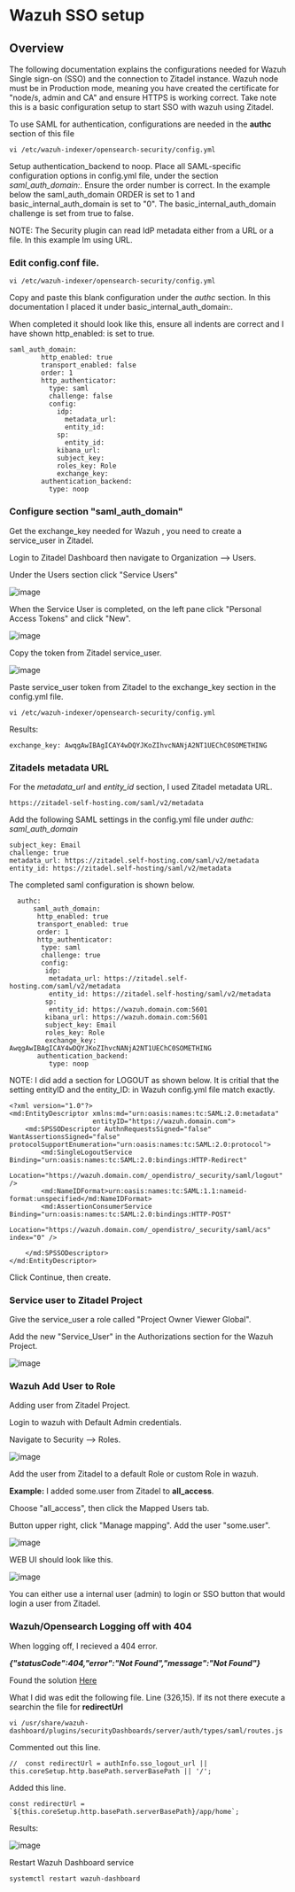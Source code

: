 # Wazuh SSO setup

## Overview

The following documentation explains the configurations needed for Wazuh Single sign-on (SSO) and the connection to Zitadel instance. 
Wazuh node must be in Production mode, meaning you have created the certificate for "node/s, admin and CA" and ensure HTTPS is working correct. 
Take note this is a basic configuration setup to start SSO with wazuh using Zitadel.

To use SAML for authentication, configurations are needed in the **authc** section of this file 

```
vi /etc/wazuh-indexer/opensearch-security/config.yml
```

Setup authentication_backend to noop. Place all SAML-specific configuration options in config.yml file, under the section *saml_auth_domain:*. Ensure the order number is correct. In the example below the saml_auth_domain ORDER is set to 1 and basic_internal_auth_domain is set to "0". The  basic_internal_auth_domain challenge is set from true to false.


NOTE: The Security plugin can read IdP metadata either from a URL or a file. In this example Im using URL.

### Edit config.conf file.

```
vi /etc/wazuh-indexer/opensearch-security/config.yml
```
Copy and paste this blank configuration under the *authc* section. In this documentation I placed it under basic_internal_auth_domain:.

When completed it should look like this, ensure all indents are correct and I have shown http_enabled: is set to true. 

```
saml_auth_domain:
        http_enabled: true
        transport_enabled: false
        order: 1
        http_authenticator:
          type: saml
          challenge: false
          config:
            idp:
              metadata_url: 
              entity_id: 
            sp:
              entity_id: 
            kibana_url: 
            subject_key: 
            roles_key: Role
            exchange_key:             
        authentication_backend:
          type: noop
```
### Configure section "saml_auth_domain"

Get the exchange_key needed for Wazuh , you need to create a service_user in Zitadel.

Login to Zitadel Dashboard then navigate to Organization --> Users.

Under the Users section click "Service Users"

![image](https://github.com/HungryHowies/Zitadel-with-Opensearch-SSO/assets/22652276/a37115d0-784c-429d-a0ea-3b522fc412a2)


 When the Service User is completed, on the left pane click "Personal Access Tokens" and click "New".
 
![image](https://github.com/HungryHowies/Wazuh-and-Zitadel-Setup/assets/22652276/eb5929f3-0152-4f22-b046-b791886dfa0d)


Copy the token from Zitadel service_user.

![image](https://github.com/HungryHowies/Zitadel-with-Opensearch-SSO/assets/22652276/afaed1f4-f08e-4357-b695-d8b37e3603ed)

Paste service_user token from Zitadel to the exchange_key section in the config.yml file.

```
vi /etc/wazuh-indexer/opensearch-security/config.yml
```
Results:

```
exchange_key: AwqgAwIBAgICAY4wDQYJKoZIhvcNANjA2NT1UEChC0SOMETHING
```


### Zitadels metadata URL

For the *metadata_url* and *entity_id* section, I used Zitadel metadata URL.

```
https://zitadel-self-hosting.com/saml/v2/metadata
```

Add the following SAML settings in the config.yml file under *authc: saml_auth_domain*

```
subject_key: Email
challenge: true
metadata_url: https://zitadel.self-hosting.com/saml/v2/metadata
entity_id: https://zitadel.self-hosting/saml/v2/metadata
```

The completed saml configuration is shown below.

```
  authc:
      saml_auth_domain:
       http_enabled: true
       transport_enabled: true
       order: 1
       http_authenticator:
        type: saml
        challenge: true
        config:
         idp:
          metadata_url: https://zitadel.self-hosting.com/saml/v2/metadata
          entity_id: https://zitadel.self-hosting/saml/v2/metadata
         sp:
          entity_id: https://wazuh.domain.com:5601
         kibana_url: https://wazuh.domain.com:5601
         subject_key: Email
         roles_key: Role
         exchange_key: AwqgAwIBAgICAY4wDQYJKoZIhvcNANjA2NT1UEChC0SOMETHING
       authentication_backend:
          type: noop
  ```



NOTE: I did add a section for LOGOUT as shown below. It is critial that the setting entityID and the entity_ID: in Wazuh config.yml file match exactly.

```
<?xml version="1.0"?>
<md:EntityDescriptor xmlns:md="urn:oasis:names:tc:SAML:2.0:metadata"                     
                     entityID="https://wazuh.domain.com">
    <md:SPSSODescriptor AuthnRequestsSigned="false" WantAssertionsSigned="false" protocolSupportEnumeration="urn:oasis:names:tc:SAML:2.0:protocol">
        <md:SingleLogoutService Binding="urn:oasis:names:tc:SAML:2.0:bindings:HTTP-Redirect"
                                Location="https://wazuh.domain.com/_opendistro/_security/saml/logout" />
        <md:NameIDFormat>urn:oasis:names:tc:SAML:1.1:nameid-format:unspecified</md:NameIDFormat>
        <md:AssertionConsumerService Binding="urn:oasis:names:tc:SAML:2.0:bindings:HTTP-POST"
                                     Location="https://wazuh.domain.com/_opendistro/_security/saml/acs" index="0" />
        
    </md:SPSSODescriptor>
</md:EntityDescriptor>
```

Click Continue, then create.


### Service user to Zitadel Project

Give the service_user a role called "Project Owner Viewer Global".

Add the new  "Service_User"  in the Authorizations section for the Wazuh Project. 

![image](https://github.com/HungryHowies/Wazuh-and-Zitadel-Setup/assets/22652276/c5526860-ceab-43b3-ad78-bcc5b64b2cd4)



### Wazuh Add User to Role

Adding user from Zitadel Project.

Login to wazuh with Default Admin credentials. 

Navigate to Security --> Roles.

![image](https://github.com/HungryHowies/Wazuh-and-Zitadel-Setup/assets/22652276/a3aefffd-0f38-4ddc-bc5e-c6ada400e3dd)


 Add the user from Zitadel to a default Role or custom Role in wazuh. 
 
 **Example:** I added some.user from Zitadel to **all_access**. 

 Choose "all_access", then click the Mapped Users tab.

 Button upper right, click "Manage mapping". Add the user "some.user".
 
 
 ![image](https://github.com/HungryHowies/Zitadel-with-Opensearch-SSO/assets/22652276/e4451297-0316-4a67-bf58-47a750463041)

WEB UI should look like this. 

 ![image](https://github.com/HungryHowies/Wazuh-and-Zitadel-Setup/assets/22652276/71f13c80-190c-4f6e-9b12-5a475c11d70f)


 You can either use a internal user (admin) to login or SSO button that would login a user from Zitadel.


 ### Wazuh/Opensearch Logging off with 404

 When logging off,  I recieved a 404 error.

***{"statusCode":404,"error":"Not Found","message":"Not Found"}***
 
Found the solution   [Here](https://forum.opensearch.org/t/saml-issue-on-logout/5617/16?u=gsmitt)

What I did was edit the following file. Line (326,15). If its not there execute a searchin the file for **redirectUrl**

```
vi /usr/share/wazuh-dashboard/plugins/securityDashboards/server/auth/types/saml/routes.js
```
Commented out this line.

```
//  const redirectUrl = authInfo.sso_logout_url || this.coreSetup.http.basePath.serverBasePath || '/';
```

Added this line.

```
const redirectUrl = `${this.coreSetup.http.basePath.serverBasePath}/app/home`;
```

Results:

![image](https://github.com/HungryHowies/Zitadel-with-Opensearch-SSO/assets/22652276/fc0f0851-5ac2-4010-988b-4560ce2c210d)

Restart Wazuh Dashboard service
```
systemctl restart wazuh-dashboard
```
